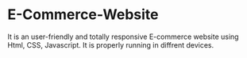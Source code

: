 # E-Commerce-Website
It is an user-friendly and totally responsive E-commerce website using Html, CSS, Javascript. It is properly running in diffrent devices.
